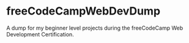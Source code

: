 # freeCodeCampWebDevDump
A dump for my beginner level projects during the freeCodeCamp Web Development Certification.
